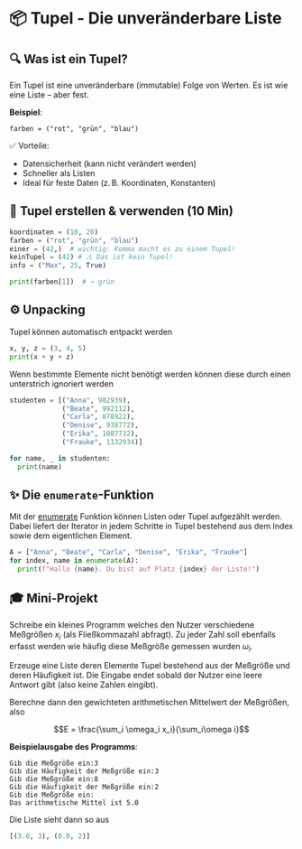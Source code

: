 # 📦 Tupel - Die unveränderbare Liste

## 🔍 Was ist ein Tupel? 
Ein Tupel ist eine unveränderbare (immutable) Folge von Werten. Es ist wie eine Liste – aber fest.

**Beispiel**:

```
farben = ("rot", "grün", "blau")
```
✅ Vorteile:

* Datensicherheit (kann nicht verändert werden)
* Schneller als Listen
* Ideal für feste Daten (z. B. Koordinaten, Konstanten)

## 🔧 Tupel erstellen & verwenden (10 Min)
```python
koordinaten = (10, 20)
farben = ("rot", "grün", "blau")
einer = (42,)  # wichtig: Komma macht es zu einem Tupel!
keinTupel = (42) # ⚠️ Das ist kein Tupel!
info = ("Max", 25, True)

print(farben[1])  # → grün
```

## ⚙️ Unpacking
Tupel können automatisch entpackt werden
```python
x, y, z = (3, 4, 5)
print(x + y + z)
```

Wenn bestimmte Elemente nicht benötigt werden können diese durch einen unterstrich ignoriert werden
```python
studenten = [("Anna", 982939), 
             ("Beate", 992112),
             ("Carla", 878922),
             ("Denise", 938772),
             ("Erika", 1087732),
             ("Frauke", 1132934)]

for name, _ in studenten:
  print(name)             
```

## ✨ Die ``enumerate``-Funktion
Mit der [enumerate](https://www.w3schools.com/python/ref_func_enumerate.asp) Funktion können Listen oder Tupel aufgezählt werden. Dabei liefert der Iterator in jedem Schritte in Tupel bestehend aus dem Index sowie dem eigentlichen Element. 

```python
A = ["Anna", "Beate", "Carla", "Denise", "Erika", "Frauke"]
for index, name in enumerate(A):
  print(f"Hallo {name}. Du bist auf Platz {index} der Liste!")
```

## 🎓 Mini-Projekt
Schreibe ein kleines Programm welches den Nutzer verschiedene Meßgrößen $x_i$ (als Fließkommazahl abfragt).
Zu jeder Zahl soll ebenfalls erfasst werden wie häufig diese Meßgröße gemessen wurden $\omega_i$. 

Erzeuge eine Liste deren Elemente
Tupel bestehend aus der Meßgröße und deren Häufigkeit ist. Die Eingabe endet sobald der Nutzer eine leere Antwort gibt (also keine Zahlen eingibt).

Berechne dann den gewichteten arithmetischen Mittelwert der Meßgrößen, also 

$$E = \frac{\sum_i \omega_i x_i}{\sum_i\omega i}$$

**Beispielausgabe des Programms**:
```
Gib die Meßgröße ein:3
Gib die Häufigkeit der Meßgröße ein:3
Gib die Meßgröße ein:8
Gib die Häufigkeit der Meßgröße ein:2
Gib die Meßgröße ein:
Das arithmetische Mittel ist 5.0
```

Die Liste sieht dann so aus
```python
[(3.0, 3), (8.0, 2)]
```
<!-- ```python
elemente = []
while True:
  zahl = input("Gib die Meßgröße ein:")
  if zahl == "":
    break
  gewicht = input("Gib die Häufigkeit der Meßgröße ein:")
  if gewicht == "":
    break
  elemente.append((float(zahl), int(gewicht)))

summeX, summeW = 0, 0
for x, w in elemente:
  summeX = summeX + x * w
  summeW = summeW + w

print(f"Das arithmetische Mittel ist {summeX / summeW}") 
``` -->

